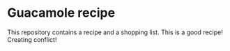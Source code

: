 # Guacamole recipe

This repository contains a recipe and a shopping list.
This is a good recipe!
Creating conflict!

